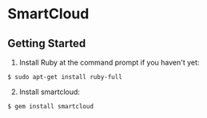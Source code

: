 # SmartCloud

## Getting Started
1. Install Ruby at the command prompt if you haven't yet:
```
$ sudo apt-get install ruby-full
```
2. Install smartcloud:
```
$ gem install smartcloud
```